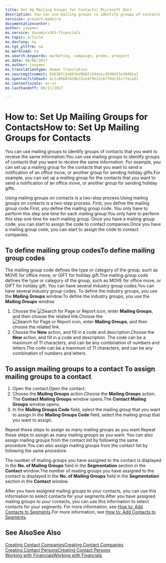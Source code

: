 ```yaml
---
title: Set Up Mailing Groups for Contacts| Microsoft Docs
description: You can use mailing groups to identify groups of contacts that you want to receive the same information, for example, for a marketing campaign or promo.
services: project-madeira
documentationcenter: 
author: jswymer
ms.service: dynamics365-financials
ms.topic: article
ms.devlang: na
ms.tgt_pltfrm: na
ms.workload: na
ms.search.keywords: marketing, campaign, promo, prospect
ms.date: 06/06/2017
ms.author: jswymer
ms.translationtype: Human Translation
ms.sourcegitcommit: 81636fc2e661bd9b07c54da1cd5d0d27e30d01a2
ms.openlocfilehash: bc1c89b87426b72ce4f9522cb7f0dc31c77acad1
ms.contentlocale: en-nz
ms.lasthandoff: 09/11/2017

---
```

# <a name="how-to-set-up-mailing-groups-for-contacts"></a><span data-ttu-id="7dcd9-103">How to: Set Up Mailing Groups for Contacts</span><span class="sxs-lookup"><span data-stu-id="7dcd9-103">How to: Set Up Mailing Groups for Contacts</span></span>
<span data-ttu-id="7dcd9-104">You can use mailing groups to identify groups of contacts that you want to receive the same information.</span><span class="sxs-lookup"><span data-stu-id="7dcd9-104">You can use mailing groups to identify groups of contacts that you want to receive the same information.</span></span> <span data-ttu-id="7dcd9-105">For example, you can set up a mailing group for the contacts that you want to send a notification of an office move, or another group for sending holiday gifts.</span><span class="sxs-lookup"><span data-stu-id="7dcd9-105">For example, you can set up a mailing group for the contacts that you want to send a notification of an office move, or another group for sending holiday gifts.</span></span>

<span data-ttu-id="7dcd9-106">Using mailing groups on contacts is a two-step process.</span><span class="sxs-lookup"><span data-stu-id="7dcd9-106">Using mailing groups on contacts is a two-step process.</span></span> <span data-ttu-id="7dcd9-107">First, you define the mailing group code.</span><span class="sxs-lookup"><span data-stu-id="7dcd9-107">First, you define the mailing group code.</span></span> <span data-ttu-id="7dcd9-108">You only have to perform this step one time for each mailing group.</span><span class="sxs-lookup"><span data-stu-id="7dcd9-108">You only have to perform this step one time for each mailing group.</span></span> <span data-ttu-id="7dcd9-109">Once you have a mailing group code, you can start to assign the code to contact companies.</span><span class="sxs-lookup"><span data-stu-id="7dcd9-109">Once you have a mailing group code, you can start to assign the code to contact companies.</span></span>

## <a name="to-define-mailing-group-codes"></a><span data-ttu-id="7dcd9-110">To define mailing group codes</span><span class="sxs-lookup"><span data-stu-id="7dcd9-110">To define mailing group codes</span></span>
<span data-ttu-id="7dcd9-111">The mailing group code defines the type or category of the group, such as MOVE for office move, or GIFT for holiday gift.</span><span class="sxs-lookup"><span data-stu-id="7dcd9-111">The mailing group code defines the type or category of the group, such as MOVE for office move, or GIFT for holiday gift.</span></span> <span data-ttu-id="7dcd9-112">You can have several industry group codes.</span><span class="sxs-lookup"><span data-stu-id="7dcd9-112">You can have several industry group codes.</span></span> <span data-ttu-id="7dcd9-113">To define the industry groups, you use the **Mailing Groups** window.</span><span class="sxs-lookup"><span data-stu-id="7dcd9-113">To define the industry groups, you use the **Mailing Groups** window.</span></span>

1. <span data-ttu-id="7dcd9-114">Choose the ![Search for Page or Report](media/ui-search/search_small.png "Search for Page or Report icon") icon, enter **Mailing Groups**, and then choose the related link.</span><span class="sxs-lookup"><span data-stu-id="7dcd9-114">Choose the ![Search for Page or Report](media/ui-search/search_small.png "Search for Page or Report icon") icon, enter **Mailing Groups**, and then choose the related link.</span></span>
2. <span data-ttu-id="7dcd9-115">Choose the **New** action, and fill in a code and description.</span><span class="sxs-lookup"><span data-stu-id="7dcd9-115">Choose the **New** action, and fill in a code and description.</span></span> <span data-ttu-id="7dcd9-116">The code can be a maximum of 11 characters, and can be any combination of numbers and letters.</span><span class="sxs-lookup"><span data-stu-id="7dcd9-116">The code can be a maximum of 11 characters, and can be any combination of numbers and letters.</span></span>

## <span data-ttu-id="7dcd9-117"><a name="AssignMailGroupContact"></a> To assign mailing groups to a contact</span><span class="sxs-lookup"><span data-stu-id="7dcd9-117"><a name="AssignMailGroupContact"></a> To assign mailing groups to a contact</span></span>
1. <span data-ttu-id="7dcd9-118">Open the contact.</span><span class="sxs-lookup"><span data-stu-id="7dcd9-118">Open the contact.</span></span>
2. <span data-ttu-id="7dcd9-119">Choose the **Mailing Groups** action.</span><span class="sxs-lookup"><span data-stu-id="7dcd9-119">Choose the **Mailing Groups** action.</span></span> <span data-ttu-id="7dcd9-120">The **Contact Mailing Groups** window opens.</span><span class="sxs-lookup"><span data-stu-id="7dcd9-120">The **Contact Mailing Groups** window opens.</span></span>
3. <span data-ttu-id="7dcd9-121">In the **Mailing Groups Code** field, select the mailing group that you want to assign.</span><span class="sxs-lookup"><span data-stu-id="7dcd9-121">In the **Mailing Groups Code** field, select the mailing group that you want to assign.</span></span>

<span data-ttu-id="7dcd9-122">Repeat these steps to assign as many mailing groups as you want.</span><span class="sxs-lookup"><span data-stu-id="7dcd9-122">Repeat these steps to assign as many mailing groups as you want.</span></span> <span data-ttu-id="7dcd9-123">You can also assign mailing groups from the contact list by following the same procedure.</span><span class="sxs-lookup"><span data-stu-id="7dcd9-123">You can also assign mailing groups from the contact list by following the same procedure.</span></span>

<span data-ttu-id="7dcd9-124">The number of mailing groups you have assigned to the contact is displayed in the **No. of Mailing Groups** field in the **Segmentation** section in the **Contact** window.</span><span class="sxs-lookup"><span data-stu-id="7dcd9-124">The number of mailing groups you have assigned to the contact is displayed in the **No. of Mailing Groups** field in the **Segmentation** section in the **Contact** window.</span></span>

<span data-ttu-id="7dcd9-125">After you have assigned mailing groups to your contacts, you can use this information to select contacts for your segments.</span><span class="sxs-lookup"><span data-stu-id="7dcd9-125">After you have assigned mailing groups to your contacts, you can use this information to select contacts for your segments.</span></span> <span data-ttu-id="7dcd9-126">For more information, see [How to: Add Contacts to Segments](marketing-add-contact-segment.md).</span><span class="sxs-lookup"><span data-stu-id="7dcd9-126">For more information, see [How to: Add Contacts to Segments](marketing-add-contact-segment.md).</span></span>

## <a name="see-also"></a><span data-ttu-id="7dcd9-127">See Also</span><span class="sxs-lookup"><span data-stu-id="7dcd9-127">See Also</span></span>
[<span data-ttu-id="7dcd9-128">Creating Contact Companies</span><span class="sxs-lookup"><span data-stu-id="7dcd9-128">Creating Contact Companies</span></span>](marketing-create-contact-companies.md)  
[<span data-ttu-id="7dcd9-129">Creating Contact Persons</span><span class="sxs-lookup"><span data-stu-id="7dcd9-129">Creating Contact Persons</span></span>](marketing-create-contact-persons.md)  
[<span data-ttu-id="7dcd9-130">Working with Financials</span><span class="sxs-lookup"><span data-stu-id="7dcd9-130">Working with Financials</span></span>](ui-work-product.md)

